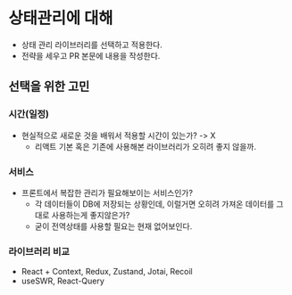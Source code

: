 # 상태관리에 대해

- 상태 관리 라이브러리를 선택하고 적용한다.
- 전략을 세우고 PR 본문에 내용을 작성한다.

## 선택을 위한 고민

### 시간(일정)

- 현실적으로 새로운 것을 배워서 적용할 시간이 있는가? -> X
  - 리액트 기본 혹은 기존에 사용해본 라이브러리가 오히려 좋지 않을까.

### 서비스

- 프론트에서 복잡한 관리가 필요해보이는 서비스인가?
  - 각 데이터들이 DB에 저장되는 상황인데, 이럴거면 오히려 가져온 데이터를 그대로 사용하는게 좋지않은가?
  - 굳이 전역상태를 사용할 필요는 현재 없어보인다.

### 라이브러리 비교

- React + Context, Redux, Zustand, Jotai, Recoil
- useSWR, React-Query
